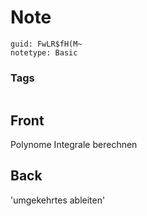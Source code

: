 # Note
```
guid: FwLR$fH(M~
notetype: Basic
```

### Tags
```
```

## Front
Polynome Integrale berechnen

## Back
'umgekehrtes ableiten'
